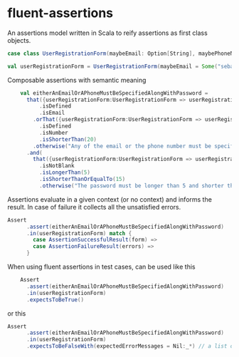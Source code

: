 # fluent-assertions

An assertions model written in Scala to reify assertions as first class objects.

```scala
case class UserRegistrationForm(maybeEmail: Option[String], maybePhoneNumber: Option[String], password: String)

val userRegistrationForm = UserRegistrationForm(maybeEmail = Some("sebastian@gmail.com"), maybePhoneNumber = None, "sj28d$oU9%u")
```

Composable assertions with semantic meaning

```scala
    val eitherAnEmailOrAPhoneMustBeSpecifiedAlongWithPassword =
      that({userRegistrationForm:UserRegistrationForm => userRegistrationForm.maybeEmail})
          .isDefined
          .isEmail
        .orThat({userRegistrationForm:UserRegistrationForm => userRegistrationForm.maybePhoneNumber})
          .isDefined
          .isNumber
          .isShorterThan(20)
        .otherwise("Any of the email or the phone number must be specified")
      .and(
        that({userRegistrationForm:UserRegistrationForm => userRegistrationForm.password})
          .isNotBlank
          .isLongerThan(5)
          .isShorterThanOrEqualTo(15)
          .otherwise("The password must be longer than 5 and shorter than 15"))

```

Assertions evaluate in a given context (or no context) and informs the result. In case of failure it collects all the unsatisfied errors.

```scala
Assert
      .assert(eitherAnEmailOrAPhoneMustBeSpecifiedAlongWithPassword)
      .in(userRegistrationForm) match {
        case AssertionSuccessfulResult(form) =>
        case AssertionFailureResult(errors) => 
      }
```

When using fluent assertions in test cases, can be used like this

```scala
    Assert
      .assert(eitherAnEmailOrAPhoneMustBeSpecifiedAlongWithPassword)
      .in(userRegistrationForm)
      .expectsToBeTrue()

```

or this

```scala
Assert
      .assert(eitherAnEmailOrAPhoneMustBeSpecifiedAlongWithPassword)
      .in(userRegistrationForm)
      .expectsToBeFalseWith(expectedErrorMessages = Nil:_*) // a list of the expected error messages
```
